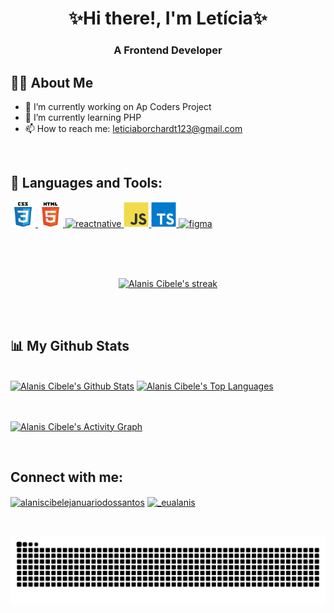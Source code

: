 <h1 align="center">✨Hi there!, I'm Letícia✨</h1>
<h3 align="center">A Frontend Developer</h3>

## 🙋‍♂️ About Me
- 🔭 I’m currently working on Ap Coders Project
- 🌱 I’m currently learning PHP
- 📫 How to reach me: leticiaborchardt123@gmail.com

<br/>

## 🚀 Languages and Tools:
<a href="https://www.w3schools.com/css/" target="_blank"> <img src="https://raw.githubusercontent.com/devicons/devicon/master/icons/css3/css3-original-wordmark.svg" alt="css3" width="40" height="40"/> </a> <a href="https://www.w3.org/html/" target="_blank"> <img src="https://raw.githubusercontent.com/devicons/devicon/master/icons/html5/html5-original-wordmark.svg" alt="html5" width="40" height="40"/> </a> <a href="https://reactnative.dev/" target="_blank"> <img src="https://reactnative.dev/img/header_logo.svg" alt="reactnative" width="40" height="40"/> </a><a href="https://developer.mozilla.org/en-US/docs/Web/JavaScript" target="_blank"> <img src="https://raw.githubusercontent.com/devicons/devicon/master/icons/javascript/javascript-original.svg" alt="javascript" width="40" height="40"/> </a><a href="https://www.typescriptlang.org/" target="_blank"> <img src="https://raw.githubusercontent.com/devicons/devicon/master/icons/typescript/typescript-original.svg" alt="typescript" width="40" height="40"/> </a><a href="https://www.figma.com/" target="_blank"> <img src="https://www.vectorlogo.zone/logos/figma/figma-icon.svg" alt="figma" width="40" height="40"/> </a>
  
  
<br/>
<br/>
  
<!-- [![React Badge](https://img.shields.io/badge/-React-61DBFB?style=for-the-badge&labelColor=black&logo=react&logoColor=61DBFB)](#)  [![Javascript Badge](https://img.shields.io/badge/-Javascript-F0DB4F?style=for-the-badge&labelColor=black&logo=javascript&logoColor=F0DB4F)](#) [![Typescript Badge](https://img.shields.io/badge/-Typescript-007acc?style=for-the-badge&labelColor=black&logo=typescript&logoColor=007acc)](#) [![Nodejs Badge](https://img.shields.io/badge/-Nodejs-3C873A?style=for-the-badge&labelColor=black&logo=node.js&logoColor=3C873A)](#) [![GraphQL Badge](https://img.shields.io/badge/-GraphQl-e535ab?style=for-the-badge&labelColor=black&logo=node.js&logoColor=e535ab)](#) -->
<br/>

<p align="center">
    <a href="https://github.com/alaniscibele/github-readme-streak-stats">
        <img title="🔥 Get streak stats for your profile at git.io/streak-stats" alt="Alanis Cibele's streak" src="https://github-readme-streak-stats.herokuapp.com/?user=alaniscibele&theme=black-ice&hide_border=true&stroke=0000&background=060A0CD0"/>
    </a>
</p>
  <br/>
<br/>
  
  ## 📊 My Github Stats

  <br/>
    <a href="https://github.com/alaniscibele/github-readme-stats"><img alt="Alanis Cibele's Github Stats" src="https://github-readme-stats.vercel.app/api?username=alaniscibele&show_icons=true&count_private=true&theme=react&hide_border=true&bg_color=0D1117" /></a>
  <a href="https://github.com/alaniscibele/github-readme-stats"><img alt="Alanis Cibele's Top Languages" src="https://github-readme-stats.vercel.app/api/top-langs/?username=alaniscibele&langs_count=8&count_private=true&layout=compact&theme=react&hide_border=true&bg_color=0D1117" /></a>
  <br/>

<br/>
<br/>

<a href="https://github.com/alaniscibele/github-readme-activity-graph"><img alt="Alanis Cibele's Activity Graph" src="https://activity-graph.herokuapp.com/graph?username=alaniscibele&bg_color=0D1117&color=5BCDEC&line=5BCDEC&point=FFFFFF&hide_border=true" /></a>

<br/>

## Connect with me:</h3>
<p align="left">
<a href="https://linkedin.com/in/alaniscibelejanuariodossantos" target="blank"><img align="center" src="https://raw.githubusercontent.com/rahuldkjain/github-profile-readme-generator/master/src/images/icons/Social/linked-in-alt.svg" alt="alaniscibelejanuariodossantos" height="30" width="40" /></a>
  <a href="https://instagram.com/_eualanis" target="blank"><img align="center" src="https://raw.githubusercontent.com/rahuldkjain/github-profile-readme-generator/master/src/images/icons/Social/instagram.svg" alt="_eualanis" height="30" width="40" /></a>
</p>
</p>
<div>
  <a href="https://github.com/alaniscibele">
</div>
 <br>
  
  
  ![Snake animation](https://github.com/alaniscibele/alaniscibele/blob/output/github-contribution-grid-snake.svg)
